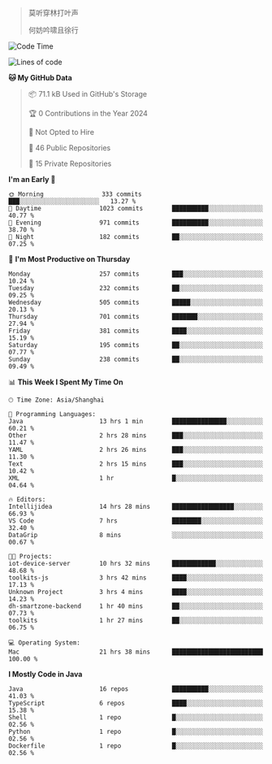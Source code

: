 > 莫听穿林打叶声
> 
> 何妨吟啸且徐行

<!-- ![Github Stats](https://github-readme-stats.vercel.app/api?username=catch6&count_private=true&show_icons=true&theme=gruvbox) -->

<!-- ![Top Langs](https://github-readme-stats.vercel.app/api/top-langs/?username=catch6&layout=compact) -->

<!--START_SECTION:waka-->
![Code Time](http://img.shields.io/badge/Code%20Time-873%20hrs%2049%20mins-blue)

![Lines of code](https://img.shields.io/badge/From%20Hello%20World%20I%27ve%20Written-9.3%20million%20lines%20of%20code-blue)

**🐱 My GitHub Data** 

> 📦 71.1 kB Used in GitHub's Storage 
 > 
> 🏆 0 Contributions in the Year 2024
 > 
> 🚫 Not Opted to Hire
 > 
> 📜 46 Public Repositories 
 > 
> 🔑 15 Private Repositories 
 > 
**I'm an Early 🐤** 

```text
🌞 Morning                333 commits         ███░░░░░░░░░░░░░░░░░░░░░░   13.27 % 
🌆 Daytime                1023 commits        ██████████░░░░░░░░░░░░░░░   40.77 % 
🌃 Evening                971 commits         ██████████░░░░░░░░░░░░░░░   38.70 % 
🌙 Night                  182 commits         ██░░░░░░░░░░░░░░░░░░░░░░░   07.25 % 
```
📅 **I'm Most Productive on Thursday** 

```text
Monday                   257 commits         ███░░░░░░░░░░░░░░░░░░░░░░   10.24 % 
Tuesday                  232 commits         ██░░░░░░░░░░░░░░░░░░░░░░░   09.25 % 
Wednesday                505 commits         █████░░░░░░░░░░░░░░░░░░░░   20.13 % 
Thursday                 701 commits         ███████░░░░░░░░░░░░░░░░░░   27.94 % 
Friday                   381 commits         ████░░░░░░░░░░░░░░░░░░░░░   15.19 % 
Saturday                 195 commits         ██░░░░░░░░░░░░░░░░░░░░░░░   07.77 % 
Sunday                   238 commits         ██░░░░░░░░░░░░░░░░░░░░░░░   09.49 % 
```


📊 **This Week I Spent My Time On** 

```text
🕑︎ Time Zone: Asia/Shanghai

💬 Programming Languages: 
Java                     13 hrs 1 min        ███████████████░░░░░░░░░░   60.21 % 
Other                    2 hrs 28 mins       ███░░░░░░░░░░░░░░░░░░░░░░   11.47 % 
YAML                     2 hrs 26 mins       ███░░░░░░░░░░░░░░░░░░░░░░   11.30 % 
Text                     2 hrs 15 mins       ███░░░░░░░░░░░░░░░░░░░░░░   10.42 % 
XML                      1 hr                █░░░░░░░░░░░░░░░░░░░░░░░░   04.64 % 

🔥 Editors: 
Intellijidea             14 hrs 28 mins      █████████████████░░░░░░░░   66.93 % 
VS Code                  7 hrs               ████████░░░░░░░░░░░░░░░░░   32.40 % 
DataGrip                 8 mins              ░░░░░░░░░░░░░░░░░░░░░░░░░   00.67 % 

🐱‍💻 Projects: 
iot-device-server        10 hrs 32 mins      ████████████░░░░░░░░░░░░░   48.68 % 
toolkits-js              3 hrs 42 mins       ████░░░░░░░░░░░░░░░░░░░░░   17.13 % 
Unknown Project          3 hrs 4 mins        ████░░░░░░░░░░░░░░░░░░░░░   14.23 % 
dh-smartzone-backend     1 hr 40 mins        ██░░░░░░░░░░░░░░░░░░░░░░░   07.73 % 
toolkits                 1 hr 27 mins        ██░░░░░░░░░░░░░░░░░░░░░░░   06.75 % 

💻 Operating System: 
Mac                      21 hrs 38 mins      █████████████████████████   100.00 % 
```

**I Mostly Code in Java** 

```text
Java                     16 repos            ██████████░░░░░░░░░░░░░░░   41.03 % 
TypeScript               6 repos             ████░░░░░░░░░░░░░░░░░░░░░   15.38 % 
Shell                    1 repo              █░░░░░░░░░░░░░░░░░░░░░░░░   02.56 % 
Python                   1 repo              █░░░░░░░░░░░░░░░░░░░░░░░░   02.56 % 
Dockerfile               1 repo              █░░░░░░░░░░░░░░░░░░░░░░░░   02.56 % 
```




<!--END_SECTION:waka-->

